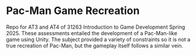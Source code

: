 # Pac-Man Game Recreation

Repo for AT3 and AT4 of 31263 Introduction to Game Development Spring 2025. These assessments entailed the development of a Pac-Man-like game using Unity. The subject provided a variety of constraints so it is not a true recreation of Pac-Man, but the gameplay itself follows a similar vein.

